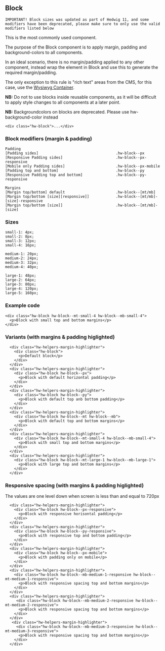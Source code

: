## Block

```hint|warning
IMPORTANT! Block sizes was updated as part of Hedwig 11, and some modifiers have been deprecated, please make sure to only use the valid modifiers listed below
```

This is the most commonly used component.

The purpose of the Block component is to apply margin, padding and background-colors to all components.

In an ideal scenario, there is no margin/padding applied to any other component, instead wrap the element in Block and use this to generate the required margin/padding.

The only exception to this rule is "rich text" areas from the CMS, for this case, use the [Wysiwyg Container](/Wysiwyg).

**NB:** Do not to use blocks inside reusable components, as it will be difficult to apply style changes to all components at a later point.

**NB:** Backgroundcolors on blocks are deprecated. Please use hw-background-color instead

```code
<div class="hw-block">...</div>
```

### Block modifiers (margin & padding)

```code
Padding
[Padding sides]                                   .hw-block--px
[Responsive Padding sides]                        .hw-block--px-responsive
[Mobile only Padding sides]                       .hw-block--px-mobile
[Padding top and bottom]                          .hw-block--py
[Responsive Padding top and bottom]               .hw-block--py-responsive

Margins
[Margin top/bottom] default                       .hw-block--[mt/mb]
[Margin top/bottom [size][responsive]]            .hw-block--[mt/mb]-[size]-responsive
[Margin top/bottom [size]]                        .hw-block--[mt/mb]-[size]
```

### Sizes

```code
small-1: 4px;
small-2: 8px;
small-3: 12px;
small-4: 16px;

medium-1: 20px;
medium-2: 24px;
medium-3: 32px;
medium-4: 40px;

large-1: 48px;
large-2: 64px;
large-3: 80px;
large-4: 120px;
large-5: 160px;
```

### Example code

```code
<div class="hw-block hw-block--mt-small-4 hw-block--mb-small-4">
  <p>Block with small top and bottom margins</p>
</div>
```


### Variants (with margins & padding higlighted)

```html|span-4,plain,light
  <div class="hw-helpers-margin-highlighter">
    <div class="hw-block">
      <p>Default block</p>
    </div>
  </div>
  <div class="hw-helpers-margin-highlighter">
    <div class="hw-block hw-block--px">
      <p>Block with default horizontal padding</p>
    </div>
  </div>
  <div class="hw-helpers-margin-highlighter">
    <div class="hw-block hw-block--py">
      <p>Block with default top anb bottom padding</p>
    </div>
  </div>
  <div class="hw-helpers-margin-highlighter">
    <div class="hw-block hw-block--mt hw-block--mb">
      <p>Block with default top and bottom margins</p>
    </div>
  </div>
  <div class="hw-helpers-margin-highlighter">
    <div class="hw-block hw-block--mt-small-4 hw-block--mb-small-4">
      <p>Block with small top and bottom margins</p>
    </div>
  </div>
  <div class="hw-helpers-margin-highlighter">
    <div class="hw-block hw-block--mt-large-1 hw-block--mb-large-1">
      <p>Block with large top and bottom margins</p>
    </div>
  </div>
```

### Responsive spacing (with margins & padding higlighted)
The values are one level down when screen is less than and equal to 720px

```html|span-6,responsive
  <div class="hw-helpers-margin-highlighter">
    <div class="hw-block hw-block--px-responsive">
      <p>Block with responsive horisontal padding</p>
    </div>
  </div>
  <div class="hw-helpers-margin-highlighter">
    <div class="hw-block hw-block--py-responsive">
      <p>Block with responsive top and bottom padding</p>
    </div>
  </div>
  <div class="hw-helpers-margin-highlighter">
    <div class="hw-block hw-block--px-mobile">
      <p>Block with padding only on mobile</p>
    </div>
  </div>
  <div class="hw-helpers-margin-highlighter">
    <div class="hw-block hw-block--mb-medium-1-responsive hw-block--mt-medium-1-responsive">
      <p>Block with responsive spacing top and bottom margins</p>
    </div>
  </div>
  <div class="hw-helpers-margin-highlighter">
     <div class="hw-block hw-block--mb-medium-2-responsive hw-block--mt-medium-2-responsive">
      <p>Block with responsive spacing top and bottom margins</p>
    </div>
  </div>
   <div class="hw-helpers-margin-highlighter">
     <div class="hw-block hw-block--mb-medium-3-responsive hw-block--mt-medium-3-responsive">
      <p>Block with responsive spacing top and bottom margins</p>
    </div>
  </div>
  
```


